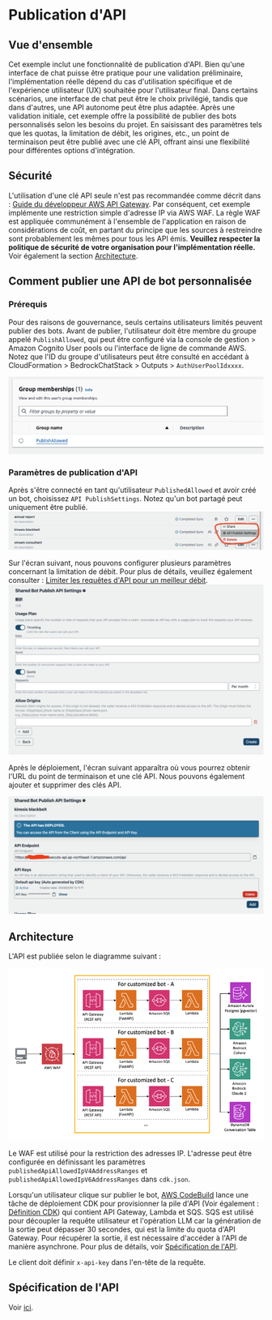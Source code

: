 # Publication d'API

## Vue d'ensemble

Cet exemple inclut une fonctionnalité de publication d'API. Bien qu'une interface de chat puisse être pratique pour une validation préliminaire, l'implémentation réelle dépend du cas d'utilisation spécifique et de l'expérience utilisateur (UX) souhaitée pour l'utilisateur final. Dans certains scénarios, une interface de chat peut être le choix privilégié, tandis que dans d'autres, une API autonome peut être plus adaptée. Après une validation initiale, cet exemple offre la possibilité de publier des bots personnalisés selon les besoins du projet. En saisissant des paramètres tels que les quotas, la limitation de débit, les origines, etc., un point de terminaison peut être publié avec une clé API, offrant ainsi une flexibilité pour différentes options d'intégration.

## Sécurité

L'utilisation d'une clé API seule n'est pas recommandée comme décrit dans : [Guide du développeur AWS API Gateway](https://docs.aws.amazon.com/apigateway/latest/developerguide/api-gateway-api-usage-plans.html). Par conséquent, cet exemple implémente une restriction simple d'adresse IP via AWS WAF. La règle WAF est appliquée communément à l'ensemble de l'application en raison de considérations de coût, en partant du principe que les sources à restreindre sont probablement les mêmes pour tous les API émis. **Veuillez respecter la politique de sécurité de votre organisation pour l'implémentation réelle.** Voir également la section [Architecture](#architecture).

## Comment publier une API de bot personnalisée

### Prérequis

Pour des raisons de gouvernance, seuls certains utilisateurs limités peuvent publier des bots. Avant de publier, l'utilisateur doit être membre du groupe appelé `PublishAllowed`, qui peut être configuré via la console de gestion > Amazon Cognito User pools ou l'interface de ligne de commande AWS. Notez que l'ID du groupe d'utilisateurs peut être consulté en accédant à CloudFormation > BedrockChatStack > Outputs > `AuthUserPoolIdxxxx`.

![](./imgs/group_membership_publish_allowed.png)

### Paramètres de publication d'API

Après s'être connecté en tant qu'utilisateur `PublishedAllowed` et avoir créé un bot, choisissez `API PublishSettings`. Notez qu'un bot partagé peut uniquement être publié.
![](./imgs/bot_api_publish_screenshot.png)

Sur l'écran suivant, nous pouvons configurer plusieurs paramètres concernant la limitation de débit. Pour plus de détails, veuillez également consulter : [Limiter les requêtes d'API pour un meilleur débit](https://docs.aws.amazon.com/apigateway/latest/developerguide/api-gateway-request-throttling.html).
![](./imgs/bot_api_publish_screenshot2.png)

Après le déploiement, l'écran suivant apparaîtra où vous pourrez obtenir l'URL du point de terminaison et une clé API. Nous pouvons également ajouter et supprimer des clés API.

![](./imgs/bot_api_publish_screenshot3.png)

## Architecture

L'API est publiée selon le diagramme suivant :

![](./imgs/published_arch.png)

Le WAF est utilisé pour la restriction des adresses IP. L'adresse peut être configurée en définissant les paramètres `publishedApiAllowedIpV4AddressRanges` et `publishedApiAllowedIpV6AddressRanges` dans `cdk.json`.

Lorsqu'un utilisateur clique sur publier le bot, [AWS CodeBuild](https://aws.amazon.com/codebuild/) lance une tâche de déploiement CDK pour provisionner la pile d'API (Voir également : [Définition CDK](../cdk/lib/api-publishment-stack.ts)) qui contient API Gateway, Lambda et SQS. SQS est utilisé pour découpler la requête utilisateur et l'opération LLM car la génération de la sortie peut dépasser 30 secondes, qui est la limite du quota d'API Gateway. Pour récupérer la sortie, il est nécessaire d'accéder à l'API de manière asynchrone. Pour plus de détails, voir [Spécification de l'API](#api-specification).

Le client doit définir `x-api-key` dans l'en-tête de la requête.

## Spécification de l'API

Voir [ici](https://aws-samples.github.io/bedrock-claude-chat).